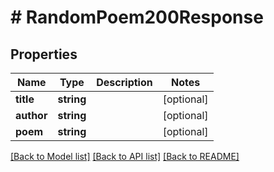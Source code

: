 # # RandomPoem200Response

## Properties

Name | Type | Description | Notes
------------ | ------------- | ------------- | -------------
**title** | **string** |  | [optional]
**author** | **string** |  | [optional]
**poem** | **string** |  | [optional]

[[Back to Model list]](../../README.md#models) [[Back to API list]](../../README.md#endpoints) [[Back to README]](../../README.md)
